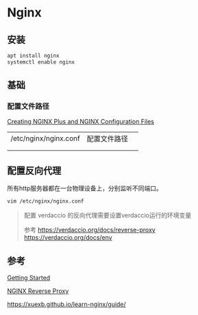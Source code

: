 # Nginx


## 安装

```sh
apt install nginx
systemctl enable nginx
```

## 基础

### 配置文件路径

[Creating NGINX Plus and NGINX Configuration Files](https://docs.nginx.com/nginx/admin-guide/basic-functionality/managing-configuration-files/)

|                       |              |      |
| --------------------- | ------------ | ---- |
| /etc/nginx/nginx.conf | 配置文件路径 |      |
|                       |              |      |
|                       |              |      |


## 配置反向代理

所有http服务器都在一台物理设备上，分别监听不同端口。

```sh
vim /etc/nginx/nginx.conf
```

> 配置 verdaccio 的反向代理需要设置verdaccio运行的环境变量
>
> 参考
> https://verdaccio.org/docs/reverse-proxy
> https://verdaccio.org/docs/env

## 参考

[Getting Started](https://www.nginx.com/resources/wiki/start/)

[NGINX Reverse Proxy](https://docs.nginx.com/nginx/admin-guide/web-server/reverse-proxy/)

https://xuexb.github.io/learn-nginx/guide/
